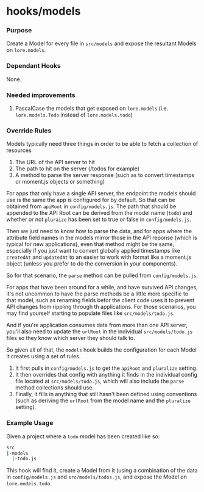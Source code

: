 # hooks/models

### Purpose

Create a Model for every file in `src/models` and expose the resultant Models on `lore.models`.

### Dependant Hooks

None.

### Needed improvements

1. PascalCase the models that get exposed on `lore.models` (i.e. `lore.models.Todo` instead of `lore.models.todo`)

### Override Rules

Models typically need three things in order to be able to fetch a collection of resources

1. The URL of the API server to hit
2. The path to hit on the server (/todos for example)
3. A method to parse the server response (such as to convert timestamps or moment.js objects or something)

For apps that only have a single API server, the endpoint the models should use is the same the app is
configured for by default.  So that can be obtained from `apiRoot` in `config/models.js`. The path that
should be appended to the API Root can be derived from the model name (`todo`) and whether or not `pluraize` has 
been set to true or false in `config/models.js`. 

Then we just need to know how to parse the data, and for apps where the attribute field names in the models mirror
those in the API reponse (which is typical for new applications), even that method might be the same, especially if
you just want to convert globally applied timestamps like `createdAt` and `updatedAt` to an easier to work with format
like a moment.js object (unless you prefer to do the conversion in your components).

So for that scenario, the `parse` method can be pulled from `config/models.js`.

For apps that have been around for a while, and have survived API changes, it's not uncommon to have the parse methods
be a little more specific to that model, such as renaming fields befor the client code uses it to prevent API changes
from rippling through th applications.  For those scenarios, you may find yourself starting to populate files
like `src/models/todo.js`.
 
And if you're application consumes data from more than one API server, you'll also need to update the `urlRoot` in 
the individual `src/models/todo.js` files so they know which server they should talk to.

So given all of that, the `models` hook builds the configuration for each Model it creates using a set of
rules.

1. It first pulls in `config/models.js` to get the `apiRoot` and `pluralize` setting.
2. It then overrides that config with anything it finds in the individual config file located at `src/models/todo.js`, which will also include the 
`parse` method collections should use.
3. Finally, it fills in anything that still hasn't been defined using conventions (such as deriving the `urlRoot`
from the model name and the `pluralize` setting). 

### Example Usage

Given a project where a `todo` model has been created like so:

```sh
src
|-models
  |-todo.js
```

This hook will find it, create a Model from it (using a combination of the data in `config/models.js` and 
`src/models/todos.js`, and expose the Model on `lore.models.todo`.
